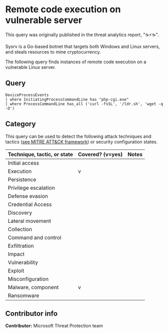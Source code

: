 # Remote code execution on vulnerable server

This query was originally published in the threat analytics report, "☕⚡☕".

Sysrv is a Go-based botnet that targets both Windows and Linux servers, and steals resources to mine cryptocurrency.

The following query finds instances of remote code execution on a vulnerable Linux server.

## Query

```kusto
DeviceProcessEvents
| where InitiatingProcessCommandLine has "php-cgi.exe"
| where ProcessCommandLine has_all ('curl -fsSL', '/ldr.sh', 'wget -q -O')
```

## Category

This query can be used to detect the following attack techniques and tactics ([see MITRE ATT&CK framework](https://attack.mitre.org/)) or security configuration states.

Technique, tactic, or state | Covered? (v=yes) | Notes
-|-|-
Initial access |  |  
Execution | v |  
Persistence |  |  
Privilege escalation |  |  
Defense evasion |  |  
Credential Access |  |  
Discovery |  |  
Lateral movement |  |  
Collection |  |  
Command and control |  |  
Exfiltration |  |  
Impact |  |  
Vulnerability |  |  
Exploit |  |  
Misconfiguration |  |  
Malware, component | v |  
Ransomware |  |  

## Contributor info

**Contributor:** Microsoft Threat Protection team
